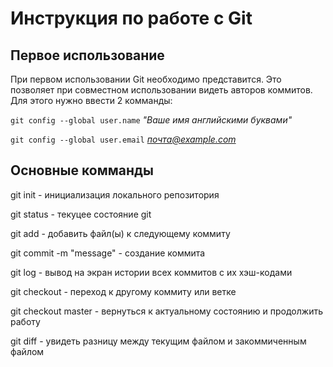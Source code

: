 # Инструкция по работе с Git

## Первое использование
При первом использовании Git необходимо представится. Это позволяет при совместном использовании видеть авторов коммитов. Для этого нужно ввести 2 комманды:

```git config --global user.name``` *"Ваше имя английскими буквами"*

```git config --global user.email``` *почта@example.com*

## Основные комманды

git init - инициализация локального репозитория

git status - текуцее состояние git

git add - добавить файл(ы) к следующему коммиту

git commit -m "message" - создание коммита

git log - вывод на экран истории всех коммитов с их хэш-кодами

git checkout - переход к другому коммиту или ветке

git checkout master - вернуться к актуальному состоянию и продолжить работу

git diff - увидеть разницу между текущим файлом и закоммиченным файлом